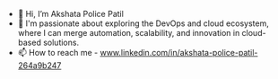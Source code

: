 - 👋 Hi, I’m Akshata Police Patil
- 👀 I'm passionate about exploring the DevOps and cloud ecosystem, where I can merge automation, scalability, and innovation in cloud-based solutions.
- 📫 How to reach me - www.linkedin.com/in/akshata-police-patil-264a9b247

<!---
akshatapolicepati/akshatapolicepati is a ✨ special ✨ repository because its `README.md` (this file) appears on your GitHub profile.
You can click the Preview link to take a look at your changes.
--->
